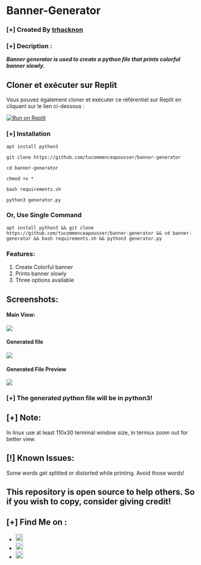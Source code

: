 # Banner-Generator

### [+] Created By <a href="https://github.com/tucommenceapousser">trhacknon</a>

### [+] Decription :
***Banner generator is used to create a python file that prints colorful banner slowly.***

## Cloner et exécuter sur Replit

Vous pouvez également cloner et exécuter ce référentiel sur Replit en cliquant sur le lien ci-dessous :

[![Run on Replit](https://replit.com/badge/github/tucommenceapousser/banner-generator)](https://replit.com/github/tucommenceapousser/banner-generator)


### [+] Installation

```apt install python3```

```git clone https://github.com/tucommenceapousser/banner-generator```

```cd banner-generator```

```chmod +x *```

```bash requirements.sh```

```python3 generator.py```


### Or, Use Single Command
```
apt install python3 && git clone https://github.com/tucommenceapousser/banner-generator && cd banner-generator && bash requirements.sh && python3 generator.py
```

### Features:
1. Create Colorful banner
2. Prints banner slowly
3. Three options available

## Screenshots:

#### Main View:

<img src="https://github.com/KasRoudra/banner-generator/raw/main/main.jpeg">

#### Generated file

<img src="https://github.com/KasRoudra/banner-generator/raw/main/generated-file.jpeg">

#### Generated File Preview 

<img src="https://github.com/KasRoudra/banner-generator/raw/main/preview.jpeg">

### [+] The generated python file will be in python3!

## [+] Note:

In linux use at least 110x30 terminal window size, in termux zoom out for better view.

## [!] Known Issues: 

Some words get splitted or distorted while printing. Avoid those words!

## This repository is open source to help others. So if you wish to copy, consider giving credit! 

## [+] Find Me on :
<ul>
<li><a href="https://facebook.com/KasRoudra"><img src="https://github.com/KasRoudra/kasweb/raw/main/assets/facebook.png" alt="facebook" width="20px" height="20px"></a></li>
<li><a href="https://m.me/KasRoudra"><img src="https://github.com/KasRoudra/kasweb/raw/main/assets/messenger.png" alt="messenger" width="20px" height="20px"></a></li>
<li><a href="mailto:kasroudrard@gmail.com"><img src="https://github.com/KasRoudra/kasweb/raw/main/assets/gmail.png" alt="email" width="20px" height="20px"></a></li>
</ul>
